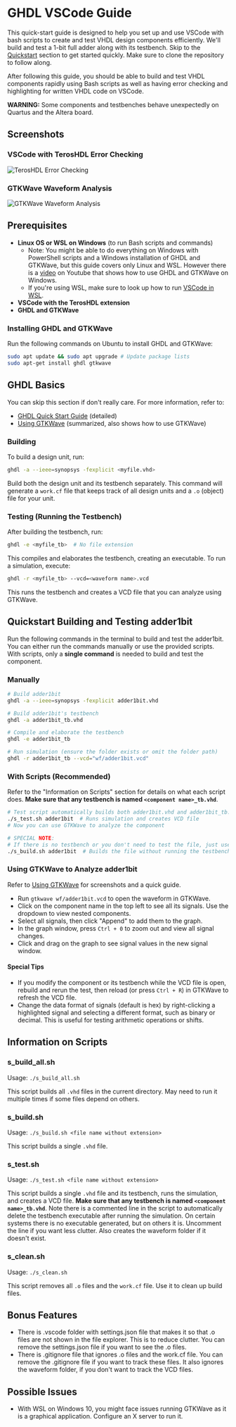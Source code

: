 # GHDL VSCode Guide

This quick-start guide is designed to help you set up and use VSCode with bash scripts to create and test VHDL design components efficiently. We'll build and test a 1-bit full adder along with its testbench. Skip to the [Quickstart](#quickstart-building-and-testing-adder1bit) section to get started quickly. Make sure to clone the repository to follow along.

After following this guide, you should be able to build and test VHDL components rapidly using Bash scripts as well as having error checking and highlighting for written VHDL code on VSCode.

**WARNING:** Some components and testbenches behave unexpectedly on Quartus and the Altera board.

## Screenshots

### VSCode with TerosHDL Error Checking

![TerosHDL Error Checking](screenshots/vscode1.png)

### GTKWave Waveform Analysis

![GTKWave Waveform Analysis](screenshots/gtkwave1.png)

## Prerequisites

- **Linux OS or WSL on Windows** (to run Bash scripts and commands)
  - Note: You might be able to do everything on Windows with PowerShell scripts and a Windows installation of GHDL and GTKWave, but this guide covers only Linux and WSL. However there is a [video](https://www.youtube.com/watch?v=H2GyAIYwZbw) on Youtube that shows how to use GHDL and GTKWave on Windows.
  - If you're using WSL, make sure to look up how to run [VSCode in WSL](https://learn.microsoft.com/en-us/windows/wsl/tutorials/wsl-vscode).
- **VSCode with the TerosHDL extension**
- **GHDL and GTKWave**

### Installing GHDL and GTKWave

Run the following commands on Ubuntu to install GHDL and GTKWave:

```sh
sudo apt update && sudo apt upgrade # Update package lists
sudo apt-get install ghdl gtkwave
```

## GHDL Basics

You can skip this section if don't really care. For more information, refer to:

- [GHDL Quick Start Guide](https://ghdl-rad.readthedocs.io/en/stable/using/QuickStartGuide.html) (detailed)
- [Using GTKWave](https://lauri.võsandi.com/hdl/gtkwave.html) (summarized, also shows how to use GTKWave)

### Building

To build a design unit, run:

```sh
ghdl -a --ieee=synopsys -fexplicit <myfile.vhd>
```

Build both the design unit and its testbench separately. This command will generate a `work.cf` file that keeps track of all design units and a `.o` (object) file for your unit.

### Testing (Running the Testbench)

After building the testbench, run:

```sh
ghdl -e <myfile_tb>  # No file extension
```

This compiles and elaborates the testbench, creating an executable. To run a simulation, execute:

```sh
ghdl -r <myfile_tb> --vcd=<waveform name>.vcd
```

This runs the testbench and creates a VCD file that you can analyze using GTKWave.

## Quickstart Building and Testing adder1bit

Run the following commands in the terminal to build and test the adder1bit. You can either run the commands manually or use the provided scripts. With scripts, only a **single command** is needed to build and test the component.

### Manually

```sh
# Build adder1bit
ghdl -a --ieee=synopsys -fexplicit adder1bit.vhd

# Build adder1bit's testbench
ghdl -a adder1bit_tb.vhd

# Compile and elaborate the testbench
ghdl -e adder1bit_tb

# Run simulation (ensure the folder exists or omit the folder path)
ghdl -r adder1bit_tb --vcd="wf/adder1bit.vcd"
```

### With Scripts (Recommended)

Refer to the "Information on Scripts" section for details on what each script does. **Make sure that any testbench is named `<component name>_tb.vhd`**.

```sh
# Test script automatically builds both adder1bit.vhd and adder1bit_tb.vhd. Also creates the waveform folder.
./s_test.sh adder1bit  # Runs simulation and creates VCD file
# Now you can use GTKWave to analyze the component

# SPECIAL NOTE:
# If there is no testbench or you don't need to test the file, just use the build script
./s_build.sh adder1bit  # Builds the file without running the testbench
```

### Using GTKWave to Analyze adder1bit

Refer to [Using GTKWave](https://lauri.võsandi.com/hdl/gtkwave.html) for screenshots and a quick guide.

- Run `gtkwave wf/adder1bit.vcd` to open the waveform in GTKWave.
- Click on the component name in the top left to see all its signals. Use the dropdown to view nested components.
- Select all signals, then click "Append" to add them to the graph.
- In the graph window, press `Ctrl + 0` to zoom out and view all signal changes.
- Click and drag on the graph to see signal values in the new signal window.

#### Special Tips

- If you modify the component or its testbench while the VCD file is open, rebuild and rerun the test, then reload (or press `Ctrl + R`) in GTKWave to refresh the VCD file.
- Change the data format of signals (default is hex) by right-clicking a highlighted signal and selecting a different format, such as binary or decimal. This is useful for testing arithmetic operations or shifts.

## Information on Scripts

### s_build_all.sh

Usage: `./s_build_all.sh`

This script builds all `.vhd` files in the current directory. May need to run it multiple times if some files depend on others.

### s_build.sh

Usage: `./s_build.sh <file name without extension>`

This script builds a single `.vhd` file.

### s_test.sh

Usage: `./s_test.sh <file name without extension>`

This script builds a single `.vhd` file and its testbench, runs the simulation, and creates a VCD file. **Make sure that any testbench is named `<component name>_tb.vhd`**. Note there is a commented line in the script to automatically delete the testbench executable after running the simulation. On certain systems there is no executable generated, but on others it is. Uncomment the line if you want less clutter. Also creates the waveform folder if it doesn't exist.

### s_clean.sh

Usage: `./s_clean.sh`

This script removes all `.o` files and the `work.cf` file. Use it to clean up build files.

## Bonus Features

- There is .vscode folder with settings.json file that makes it so that .o files are not shown in the file explorer. This is to reduce clutter. You can remove the settings.json file if you want to see the .o files.
- There is .gitignore file that ignores .o files and the work.cf file. You can remove the .gitignore file if you want to track these files. It also ignores the waveform folder, if you don't want to track the VCD files.

## Possible Issues

- With WSL on Windows 10, you might face issues running GTKWave as it is a graphical application. Configure an X server to run it.
